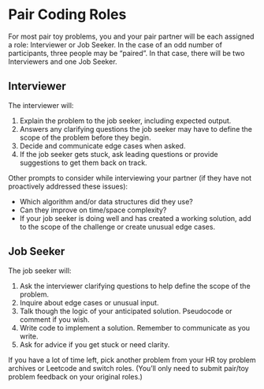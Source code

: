 # Pair Coding Roles

For most pair toy problems, you and your pair partner will be each assigned a role: Interviewer or Job Seeker. In the case of an odd number of participants, three people may be “paired”. In that case, there will be two Interviewers and one Job Seeker.

## Interviewer

The interviewer will:

1. Explain the problem to the job seeker, including expected output. 
2. Answers any clarifying questions the job seeker may have to define the scope of the problem before they begin.
3. Decide and communicate edge cases when asked.
4. If the job seeker gets stuck, ask leading questions or provide suggestions to get them back on track.

Other prompts to consider while interviewing your partner (if they have not proactively addressed these issues):

* Which algorithm and/or data structures did they use?
* Can they improve on time/space complexity?
* If your job seeker is doing well and has created a working solution, add to the scope of the challenge or create unusual edge cases.

## Job Seeker

The job seeker will:

1. Ask the interviewer clarifying questions to help define the scope of the problem.
2. Inquire about edge cases or unusual input.
3. Talk though the logic of your anticipated solution. Pseudocode or comment if you wish.
4. Write code to implement a solution. Remember to communicate as you write.
5. Ask for advice if you get stuck or need clarity.


If you have a lot of time left, pick another problem from your HR toy problem archives or Leetcode and switch roles. (You’ll only need to submit pair/toy problem feedback on your original roles.)